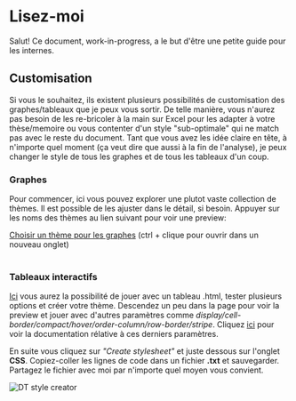 # Lisez-moi
Salut! Ce document, work-in-progress, a le but d'être une petite guide pour les internes.<br>

## Customisation
Si vous le souhaitez, ils existent plusieurs possibilités de customisation des graphes/tableaux que je peux vous sortir. De telle manière, vous n'aurez pas besoin de les re-bricoler à la main sur Excel pour les adapter à votre thèse/memoire ou vous contenter d'un style "sub-optimale" qui ne match pas avec le reste du document. Tant que vous avez les idée claire en tête, à n'importe quel moment (ça veut dire que aussi à la fin de l'analyse), je peux changer le style de tous les graphes et de tous les tableaux d'un coup. <br>

### Graphes
Pour commencer, ici vous pouvez explorer une plutot vaste collection de thèmes. Il est possible de les ajuster dans le détail, si besoin. Appuyer sur les noms des thèmes au lien suivant pour voir une preview:<br>

[Choisir un thème pour les graphes](https://r-charts.com/ggplot2/themes/) (ctrl + clique pour ouvrir dans un nouveau onglet)<br><br>


### Tableaux interactifs
[Ici](https://datatables.net/manual/styling/theme-creator) vous aurez la possibilité de jouer avec un tableau .html, tester plusieurs options et créer votre thème. Descendez un peu dans la page pour voir la preview et jouer avec d'autres paramètres comme *display/cell-border/compact/hover/order-column/row-border/stripe*. Cliquez [ici](https://datatables.net/manual/styling/classes) pour voir la documentation rélative à ces derniers paramètres.

En suite vous cliquez sur *"Create stylesheet"* et juste dessous sur l'onglet **CSS**. Copiez-coller les lignes de code dans un fichier **.txt** et sauvegarder. Partagez le fichier avec moi par n'importe quel moyen vous convient.

![DT style creator](https://github.com/FrancescoMonti-source/tesi_internes/blob/master/datatable_style_creator.PNG?raw=true)

